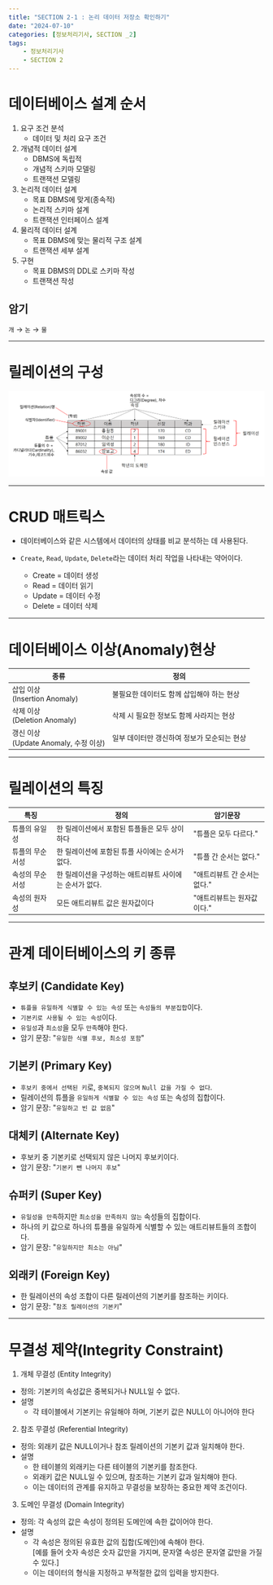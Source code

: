 ```yaml
---
title: "SECTION 2-1 : 논리 데이터 저장소 확인하기"
date: "2024-07-10"
categories: [정보처리기사, SECTION _2]
tags:
    - 정보처리기사 
    - SECTION 2
---
```

# 데이터베이스 설계 순서

1. 요구 조건 분석
    * 데이터 및 처리 요구 조건
2. 개념적 데이터 설계
    * DBMS에 독립적
    * 개념적 스키마 모델링
    * 트랜잭션 모델링
3. 논리적 데이터 설계
    * 목표 DBMS에 맞게(종속적)
    * 논리적 스키마 설계
    * 트랜잭션 인터페이스 설계
4. 물리적 데이터 설계
    * 목표 DBMS에 맞는 물리적 구조 설계
    * 트랜잭션 세부 설계
5. 구현
    * 목표 DBMS의 DDL로 스키마 작성
    * 트랜잭션 작성

## 암기

`개` &rarr; `논` &rarr; `물`

------------------------

# 릴레이션의 구성

![Relation](/assets/img/IPE/Relation.png)

------------------------

# CRUD 매트릭스

* 데이터베이스와 같은 시스템에서 데이터의 상태를 비교 분석하는 데 사용된다.
* `Create`, `Read`, `Update`, `Delete`라는 데이터 처리 작업을 나타내는 약어이다.

    * Create = 데이터 생성  
    * Read = 데이터 읽기  
    * Update = 데이터 수정  
    * Delete = 데이터 삭제   

------------------------

# 데이터베이스 이상(Anomaly)현상

|종류|정의|
|---|---|
|삽입 이상<br>(Insertion Anomaly)|불필요한 데이터도 함께 삽입해야 하는 현상|
|삭제 이상<br>(Deletion Anomaly)|삭제 시 필요한 정보도 함께 사라지는 현상|
|갱신 이상<br>(Update Anomaly, 수정 이상)|일부 데이터만 갱신하여 정보가 모순되는 현상|

------------------------

# 릴레이션의 특징

|특징| 정의 | 암기문장|
|---|---|---|
|튜플의 유일성| 한 릴레이션에서 포함된 튜플들은 모두 상이하다|"튜플은 모두 다르다."|
|튜플의 무순서성| 한 릴레이션에 포함된 튜플 사이에는 순서가 없다.|"튜플 간 순서는 없다."|
|속성의 무순서성| 한 릴레이션을 구성하는 애트리뷰트 사이에는 순서가 없다.|"애트리뷰트 간 순서는 없다."|
|속성의 원자성| 모든 애트리뷰트 값은 원자값이다|"애트리뷰트는 원자값 이다."|

------------------------

# 관계 데이터베이스의 키 종류

## 후보키 (Candidate Key)
* `튜플을 유일하게 식별할 수 있는 속성` 또는 `속성들의 부분집합`이다.
* `기본키로 사용될 수 있는 속성`이다.
* `유일성`과 `최소성`을 모두 `만족`해야 한다.
* 암기 문장: "`유일한 식별 후보, 최소성 포함`"

## 기본키 (Primary Key)
* `후보키 중에서 선택된 키`로, `중복되지 않으며` `Null 값을 가질 수 없다`.
* 릴레이션의 튜플을 `유일하게 식별할 수 있는 속성` 또는 속성의 집합이다. 
* 암기 문장: "`유일하고 빈 값 없음`"

## 대체키 (Alternate Key)
* 후보키 중 기본키로 선택되지 않은 나머지 후보키이다.
* 암기 문장: "`기본키 뺀 나머지 후보`"

## 슈퍼키 (Super Key)
* `유일성을 만족`하지만 `최소성을 만족하지 않는` 속성들의 집합이다.
* 하나의 키 값으로 하나의 튜플을 유일하게 식별할 수 있는 애트리뷰트들의 조합이다.
* 암기 문장: "`유일하지만 최소는 아님`"

## 외래키 (Foreign Key)
* 한 릴레이션의 속성 조합이 다른 릴레이션의 기본키를 참조하는 키이다.
* 암기 문장: "`참조 릴레이션의 기본키`"

------------------------

# 무결성 제약(Integrity Constraint)
1. 개체 무결성 (Entity Integrity)
* 정의: 기본키의 속성값은 중복되거나 NULL일 수 없다.
* 설명
    * 각 테이블에서 기본키는 유일해야 하며, 기본키 값은 NULL이 아니어야 한다

2. 참조 무결성 (Referential Integrity)
* 정의: 외래키 값은 NULL이거나 참조 릴레이션의 기본키 값과 일치해야 한다.
* 설명 
    * 한 테이블의 외래키는 다른 테이블의 기본키를 참조한다. 
    * 외래키 값은 NULL일 수 있으며, 참조하는 기본키 값과 일치해야 한다. 
    * 이는 데이터의 관계를 유지하고 무결성을 보장하는 중요한 제약 조건이다.

3. 도메인 무결성 (Domain Integrity)
* 정의: 각 속성의 값은 속성이 정의된 도메인에 속한 값이어야 한다.
* 설명
    * 각 속성은 정의된 유효한 값의 집합(도메인)에 속해야 한다.  
    [예를 들어 숫자 속성은 숫자 값만을 가지며, 문자열 속성은 문자열 값만을 가질 수 있다.]
    * 이는 데이터의 형식을 지정하고 부적절한 값의 입력을 방지한다.
